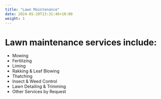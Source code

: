 ```yaml
---
title: "Lawn Maintenance"
date: 2024-05-20T13:31:46+10:00
weight: 1
---
```


# Lawn maintenance services include: 

- Mowing
- Fertilizing
- Liming
- Rakking & Leaf Blowing
- Thatching
- Insect & Weed Control
- Lawn Detailing & Trimming
- Other Services by Request 
